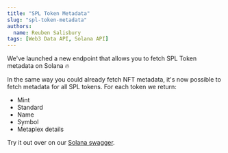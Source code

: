 ```yaml
---
title: "SPL Token Metadata"
slug: "spl-token-metadata"
authors:
  name: Reuben Salisbury
tags: [Web3 Data API, Solana API]
---
```


We've launched a new endpoint that allows you to fetch SPL Token metadata on Solana 🔥 

In the same way you could already fetch NFT metadata, it's now possible to fetch metadata for all SPL tokens. For each token we return:

- Mint
- Standard
- Name
- Symbol
- Metaplex details

Try it out over on our [Solana swagger](https://solana-gateway.moralis.io/api/#/Token/getTokenMetadata).

